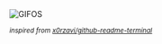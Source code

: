 <div align="justify">
<picture>
    <source media="(prefers-color-scheme: dark)" srcset="https://i.ibb.co/VWcvh2J/output-gif.gif">
    <source media="(prefers-color-scheme: light)" srcset="https://i.ibb.co/VWcvh2J/output-gif.gif">
    <img alt="GIFOS" src="https://i.ibb.co/VWcvh2J/output-gif.gif">
</picture>

<sub><i>inspired from [x0rzavi/github-readme-terminal](https://github.com/x0rzavi/github-readme-terminal)</i></sub>

</div>

<!-- Image deletion URL: https://ibb.co/mCVHY6b/e911965b4d9f4da41213b8bf841bdca2 -->